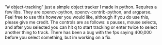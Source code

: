 "# object-tracking" 
just a simple object tracker I made in python. Requires a few libs. They are opencv-python, opencv-contrib-python, and argparse. Feel free to use this however you would like, although if you do use this, please give me credit. The controls are as follows: s pauses, mouse selects, and after you selected you can hit q to start tracking or enter twice to select another thing to track. There has been a bug with the fps saying 400,000 before you select something, but im working on a fix.
